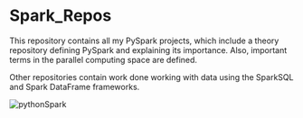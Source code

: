 # Spark_Repos
This repository contains all my PySpark projects, which include a theory repository defining PySpark and explaining its importance. Also, important terms in the parallel computing space are defined.

Other repositories contain work done working with data using the SparkSQL and Spark DataFrame frameworks.


![pythonSpark](https://github.com/leks39/Spark_Repos/assets/113634690/1bbd56bb-1ce3-4574-8b17-a9c1d68c4216)
